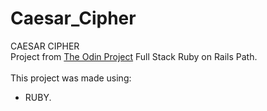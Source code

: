 # Caesar_Cipher

CAESAR CIPHER<br/>
Project from <a href="https://www.theodinproject.com/" target="_blank" rel="noopener noreferrer">The Odin Project</a> Full Stack Ruby on Rails Path.<br/>
<br/>
This project was made using:<br/>
- RUBY.
